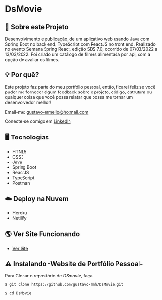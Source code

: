 # DsMovie


## 📌 Sobre este Projeto

Desenvolvimento e publicação, de um aplicativo web usando Java com Spring Boot no back end, TypeScript com ReactJS no front end. Realizado no evento Semana Spring React, edição SDS 7.0, ocorrido de 07/03/2022 a 13/03/2022.
Foi criado um catálogo de filmes alimentada por api, com a opção de avaliar os filmes.

## 💡 Por quê?

Este projeto faz parte do meu portfólio pessoal, então, ficarei feliz se você puder me fornecer algum feedback sobre o projeto, código, estrutura ou qualquer coisa que você possa relatar que possa me tornar um desenvolvedor melhor!

Email-me: gustavo-mmello@hotmail.com

Conecte-se comigo em [LinkedIn](https://www.linkedin.com/in/gustavo-m-mello/)

## 🖥️ Tecnologias

- HTNL5
- CSS3
- Java
- Spring Boot
- ReactJS
- TypeScript
- Postman

## ☁️ Deploy na Nuvem

- Heroku
- Netilify

## 🌎 Ver Site Funcionando

-  [Ver Site](https://gmmh-dsmovie.netlify.app/)

## ⚠️ Instalando -Website de Portfólio Pessoal-

Para Clonar o repositório de *DSmovie*, faça:

```
$ git clone https://github.com/gustavo-mmh/DsMovie.git

$ cd DsMovie

```
